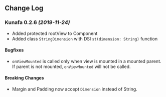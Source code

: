 ## Change Log

### Kunafa 0.2.6 *(2019-11-24)*

- Added protected rootView to Component
- Added class `StringDimension` with DSl `st(dimension: String)` function

#### Bugfixes

- `onViewMounted` is called only when view is mounted in a mounted parent. If parent is not mounted, `onViewMounted` will not be called.

#### Breaking Changes

- Margin and Padding now accept `Dimension` instead of String.